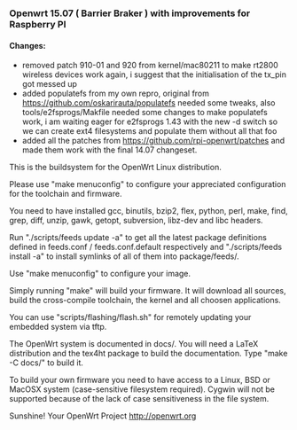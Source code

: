 ### Openwrt 15.07 ( Barrier Braker ) with improvements for Raspberry PI

#### Changes:

* removed patch 910-01 and 920 from kernel/mac80211 to make rt2800 wireless devices work again,
  i suggest that the initialisation of the tx_pin got messed up  
* added populatefs from my own repro, original from https://github.com/oskarirauta/populatefs needed some tweaks, also tools/e2fsprogs/Makfile needed some changes to 
  make populatefs work, i am waiting eager for e2fsprogs 1.43 with the new -d switch so we can create ext4 filesystems and populate them without all that foo
* added all the patches from https://github.com/rpi-openwrt/patches and made them work with the final 14.07 changeset.


This is the buildsystem for the OpenWrt Linux distribution.

Please use "make menuconfig" to configure your appreciated
configuration for the toolchain and firmware.

You need to have installed gcc, binutils, bzip2, flex, python, perl, make,
find, grep, diff, unzip, gawk, getopt, subversion, libz-dev and libc headers.

Run "./scripts/feeds update -a" to get all the latest package definitions
defined in feeds.conf / feeds.conf.default respectively
and "./scripts/feeds install -a" to install symlinks of all of them into
package/feeds/.

Use "make menuconfig" to configure your image.

Simply running "make" will build your firmware.
It will download all sources, build the cross-compile toolchain, 
the kernel and all choosen applications.

You can use "scripts/flashing/flash.sh" for remotely updating your embedded
system via tftp.

The OpenWrt system is documented in docs/. You will need a LaTeX distribution
and the tex4ht package to build the documentation. Type "make -C docs/" to build it.

To build your own firmware you need to have access to a Linux, BSD or MacOSX system
(case-sensitive filesystem required). Cygwin will not be supported because of
the lack of case sensitiveness in the file system.


Sunshine!
	Your OpenWrt Project
	http://openwrt.org


